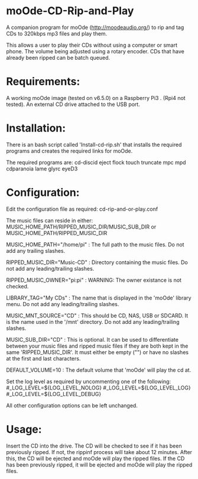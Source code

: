 # moOde-CD-Rip-and-Play

A companion program for moOde (http://moodeaudio.org/) to rip and tag CDs to 320kbps mp3 files and play them.

This allows a user to play their CDs without using a computer or smart phone. The volume being adjusted using a rotary encoder.
CDs that have already been ripped can be batch queued.

# Requirements:

  A working moOde image (tested on v6.5.0) on a Raspberry Pi3 . (Rpi4 not tested).
  An external CD drive attached to the USB port.

# Installation:

There is an bash script called 'Install-cd-rip.sh' that installs the required programs and creates the required links for moOde.

The required programs are:
  cd-discid
  eject
  flock
  touch
  truncate
  mpc
  mpd
  cdparanoia
  lame
  glyrc
  eyeD3

# Configuration:

Edit the configuration file as required: cd-rip-and-or-play.conf

The music files can reside in either:
MUSIC_HOME_PATH/RIPPED_MUSIC_DIR/MUSIC_SUB_DIR
or
MUSIC_HOME_PATH/RIPPED_MUSIC_DIR

MUSIC_HOME_PATH="/home/pi" : The full path to the music files. Do not add any trailing slashes.

RIPPED_MUSIC_DIR="Music-CD" : Directory containing the music files. Do not add any leading/trailing slashes.

RIPPED_MUSIC_OWNER="pi:pi" : WARNING: The owner existance is not checked.

LIBRARY_TAG="My CDs" : The name that is displayed in the 'moOde' library menu. Do not add any leading/trailing slashes.

MUSIC_MNT_SOURCE="CD" : This should be CD, NAS, USB or SDCARD. It is the name used in the '/mnt' directory. Do not add any leading/trailing slashes.

MUSIC_SUB_DIR="CD" : This is optional. It can be used to differentiate between your music files and ripped music files if they are both kept in the same 'RIPPED_MUSIC_DIR'. It must either be empty ("") or have no slashes at the first and last characters.

DEFAULT_VOLUME=10 : The default volume that 'moOde' will play the cd at.

Set the log level as required by uncommenting one of the following:
  #_LOG_LEVEL=${LOG_LEVEL_NOLOG}
  #_LOG_LEVEL=${LOG_LEVEL_LOG}
  #_LOG_LEVEL=${LOG_LEVEL_DEBUG}

All other configuration options can be left unchanged.


# Usage:

  Insert the CD into the drive. The CD will be checked to see if it has been previously ripped. If not, the rippinf process will take about 12 minutes. After this, the CD will be ejected and moOde will play the ripped files. If the CD has been previously ripped, it will be ejected and moOde will play the ripped files.

